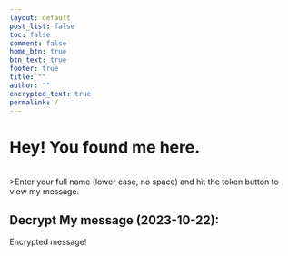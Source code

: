 ```yaml
---
layout: default
post_list: false
toc: false
comment: false
home_btn: true
btn_text: true
footer: true
title: ""
author: ""
encrypted_text: true
permalink: /
---
```


# Hey! You found me here. 

<br>
>Enter your full name (lower case, no space) and hit the token button to view my message. 


## Decrypt My message (2023-10-22):
  <p class="encrypted" id="V9lh7sP4rFleabye1BV+pAq8oJMURi1QhFN8bAjMzvSlra8pIkdpkh5QhDkcoSOpNl7i4MUWLWfaZ3/Ofvqm5ZlYRZ1sg3xZ1DPw5kVy7BB35dTL+SDW3GSc5ZL9cR/HfyJjbfd6t8ZNEla5q7zT66I5a5/clw">Encrypted message!</p>



